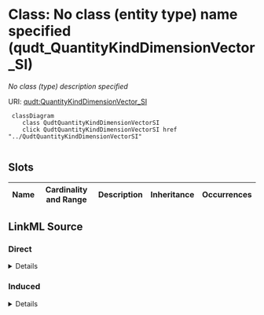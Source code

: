 

# Class: No class (entity type) name specified (qudt_QuantityKindDimensionVector_SI)


_No class (type) description specified_







URI: [qudt:QuantityKindDimensionVector_SI](http://qudt.org/schema/qudt/QuantityKindDimensionVector_SI)






```mermaid
 classDiagram
    class QudtQuantityKindDimensionVectorSI
    click QudtQuantityKindDimensionVectorSI href "../QudtQuantityKindDimensionVectorSI"
      
```




<!-- no inheritance hierarchy -->


## Slots

| Name | Cardinality and Range | Description | Inheritance | Occurrences |
| ---  | --- | --- | --- | --- |














## LinkML Source

<!-- TODO: investigate https://stackoverflow.com/questions/37606292/how-to-create-tabbed-code-blocks-in-mkdocs-or-sphinx -->

### Direct

<details>

```yaml
name: qudt_QuantityKindDimensionVector_SI
conforms_to: No schema conformance document specified
description: No class (type) description specified
title: No class (entity type) name specified
from_schema: sawgraph-kg
rank: 1000
class_uri: qudt:QuantityKindDimensionVector_SI

```
</details>

### Induced

<details>

```yaml
name: qudt_QuantityKindDimensionVector_SI
conforms_to: No schema conformance document specified
description: No class (type) description specified
title: No class (entity type) name specified
from_schema: sawgraph-kg
rank: 1000
class_uri: qudt:QuantityKindDimensionVector_SI

```
</details>